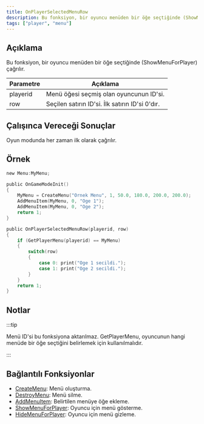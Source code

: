 ```yaml
---
title: OnPlayerSelectedMenuRow
description: Bu fonksiyon, bir oyuncu menüden bir öğe seçtiğinde (ShowMenuForPlayer) çağrılır.
tags: ["player", "menu"]
---
```


## Açıklama

Bu fonksiyon, bir oyuncu menüden bir öğe seçtiğinde (ShowMenuForPlayer) çağrılır.

| Parametre | Açıklama                                                    |
| --------- | ----------------------------------------------------------- |
| playerid  | Menü öğesi seçmiş olan oyuncunun ID'si.                     |
| row       | Seçilen satırın ID'si. İlk satırın ID'si 0'dır.             |

## Çalışınca Vereceği Sonuçlar

Oyun modunda her zaman ilk olarak çağrılır.

## Örnek

```c
new Menu:MyMenu;

public OnGameModeInit()
{
    MyMenu = CreateMenu("Ornek Menu", 1, 50.0, 180.0, 200.0, 200.0);
    AddMenuItem(MyMenu, 0, "Oge 1");
    AddMenuItem(MyMenu, 0, "Oge 2");
    return 1;
}

public OnPlayerSelectedMenuRow(playerid, row)
{
    if (GetPlayerMenu(playerid) == MyMenu)
    {
        switch(row)
        {
            case 0: print("Oge 1 secildi.");
            case 1: print("Oge 2 secildi.");
        }
    }
    return 1;
}
```

## Notlar

:::tip

Menü ID'si bu fonksiyona aktarılmaz. GetPlayerMenu, oyuncunun hangi menüde bir öğe seçtiğini belirlemek için kullanılmalıdır.

:::

## Bağlantılı Fonksiyonlar

- [CreateMenu](../functions/CreateMenu): Menü oluşturma.
- [DestroyMenu](../functions/DestroyMenu): Menü silme.
- [AddMenuItem](../functions/AddMenuItem): Belirtilen menüye öğe ekleme.
- [ShowMenuForPlayer](../functions/ShowMenuForPlayer): Oyuncu için menü gösterme.
- [HideMenuForPlayer](../functions/HideMenuForPlayer): Oyuncu için menü gizleme.
